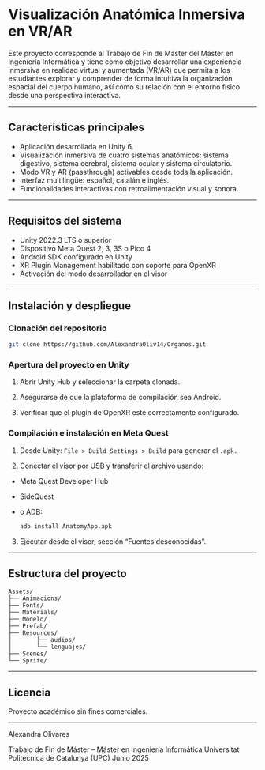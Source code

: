 # Visualización Anatómica Inmersiva en VR/AR

Este proyecto corresponde al Trabajo de Fin de Máster del Máster en Ingeniería Informática y tiene como objetivo desarrollar una experiencia inmersiva en realidad virtual y aumentada (VR/AR) que permita a los estudiantes explorar y comprender de forma intuitiva la organización espacial del cuerpo humano, así como su relación con el entorno físico desde una perspectiva interactiva.

____

## Características principales

- Aplicación desarrollada en Unity 6.
- Visualización inmersiva de cuatro sistemas anatómicos: sistema digestivo, sistema cerebral, sistema ocular y sistema circulatorio.
- Modo VR y AR (passthrough) activables desde toda la aplicación.
- Interfaz multilingüe: español, catalán e inglés.
- Funcionalidades interactivas con retroalimentación visual y sonora.

____
## Requisitos del sistema

- Unity 2022.3 LTS o superior
- Dispositivo Meta Quest 2, 3, 3S o Pico 4
- Android SDK configurado en Unity
- XR Plugin Management habilitado con soporte para OpenXR
- Activación del modo desarrollador en el visor
____
## Instalación y despliegue

### Clonación del repositorio

```bash
git clone https://github.com/AlexandraOliv14/Organos.git
```

### Apertura del proyecto en Unity

1. Abrir Unity Hub y seleccionar la carpeta clonada.

2. Asegurarse de que la plataforma de compilación sea Android.

3. Verificar que el plugin de OpenXR esté correctamente configurado.

### Compilación e instalación en Meta Quest

1. Desde Unity: `File > Build Settings > Build` para generar el `.apk.`

2. Conectar el visor por USB y transferir el archivo usando:

- Meta Quest Developer Hub

- SideQuest

- o ADB:
    ```bash
    adb install AnatomyApp.apk
    ```

3. Ejecutar desde el visor, sección “Fuentes desconocidas”.
____
## Estructura del proyecto

```
Assets/
├── Animacions/
├── Fonts/
├── Materials/
├── Modelo/
├── Prefab/
├── Resources/
│       ├── audios/
│       └── lenguajes/
├── Scenes/
└── Sprite/
```
____
## Licencia

Proyecto académico sin fines comerciales.

____

Alexandra Olivares

Trabajo de Fin de Máster – Máster en Ingeniería Informática
Universitat Politècnica de Catalunya (UPC)
Junio 2025

